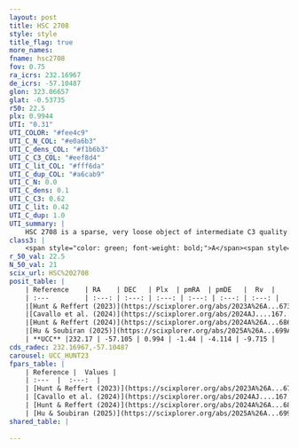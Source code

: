 ```yaml
---
layout: post
title: HSC 2708
style: style
title_flag: true
more_names: 
fname: hsc2708
fov: 0.75
ra_icrs: 232.16967
de_icrs: -57.10487
glon: 323.06657
glat: -0.53735
r50: 22.5
plx: 0.9944
UTI: "0.31"
UTI_COLOR: "#fee4c9"
UTI_C_N_COL: "#e0a6b3"
UTI_C_dens_COL: "#f1b6b3"
UTI_C_C3_COL: "#eef8d4"
UTI_C_lit_COL: "#fff6da"
UTI_C_dup_COL: "#a6cab9"
UTI_C_N: 0.0
UTI_C_dens: 0.1
UTI_C_C3: 0.62
UTI_C_lit: 0.42
UTI_C_dup: 1.0
UTI_summary: |
    HSC 2708 is a sparse, very loose object of intermediate C3 quality. It was recently reported in the literature.<br><br><span style="color: #99180f; font-weight: bold;">Warning: </span>contains less than 25 stars with <i>P>0.5</i> estimated.
class3: |
    <span style="color: green; font-weight: bold;">A</span><span style="color: red; font-weight: bold;">C</span>
r_50_val: 22.5
N_50_val: 21
scix_url: HSC%202708
posit_table: |
    | Reference    | RA    | DEC   | Plx  | pmRA  | pmDE   |  Rv  |
    | :---         | :---: | :---: | :---: | :---: | :---: | :---: |
    |[Hunt & Reffert (2023)](https://scixplorer.org/abs/2023A%26A...673A.114H) | 232.184 | -57.12 | 1.001 | -1.411 | -4.109 | -12.306 |
    |[Cavallo et al. (2024)](https://scixplorer.org/abs/2024AJ....167...12C) | 232.224 | -57.076 | 0.999 | -- | -- | -- |
    |[Hunt & Reffert (2024)](https://scixplorer.org/abs/2024A%26A...686A..42H) | 232.184 | -57.12 | 1.001 | -1.411 | -4.109 | -12.306 |
    |[Hu & Soubiran (2025)](https://scixplorer.org/abs/2025A%26A...699A.246H) | 232.224 | -57.076 | -- | -- | -- | -- |
    | **UCC** |232.17 | -57.105 | 0.994 | -1.44 | -4.114 | -9.715 | 
cds_radec: 232.16967,-57.10487
carousel: UCC_HUNT23
fpars_table: |
    | Reference |  Values |
    | :---  |  :---:  |
    | [Hunt & Reffert (2023)](https://scixplorer.org/abs/2023A%26A...673A.114H) | `AV50=0.935, diffAV50=0.38, MOD50=9.901, logAge50=8.158` |
    | [Cavallo et al. (2024)](https://scixplorer.org/abs/2024AJ....167...12C) | `AV50=0.89, dMod50=9.68, logAge50=8.74, [Fe/H]50=-0.19` |
    | [Hunt & Reffert (2024)](https://scixplorer.org/abs/2024A%26A...686A..42H) | `MassJ=70.8576` |
    | [Hu & Soubiran (2025)](https://scixplorer.org/abs/2025A%26A...699A.246H) | `MA22=-0.12, MA23f=-0.49, MZ23=-0.21, MK24=-0.04, MF24=-0.13` |
shared_table: |
    
---
```

